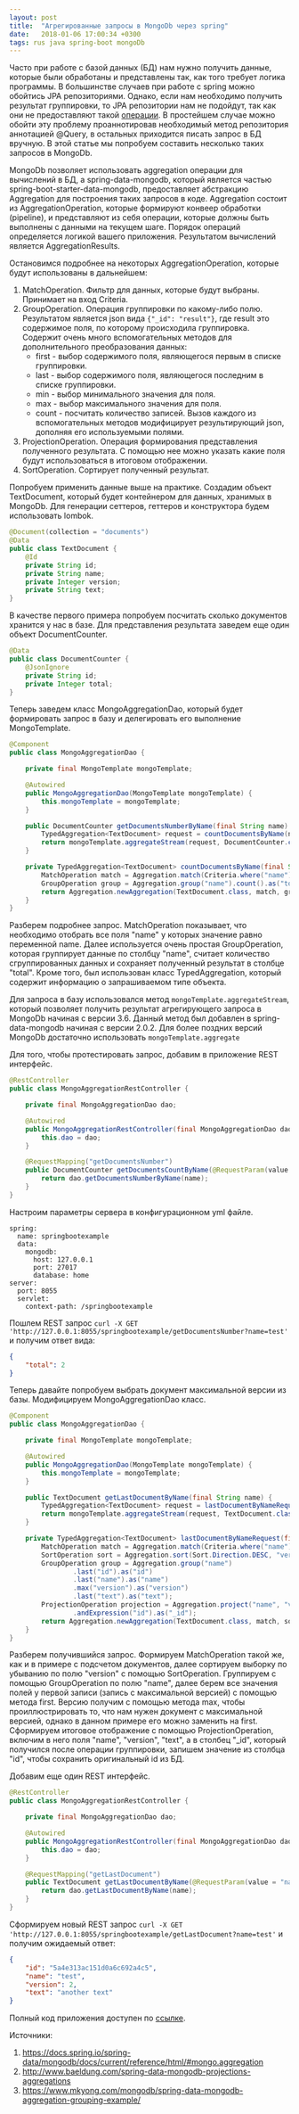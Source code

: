```yaml
---
layout: post
title:  "Агрегированные запросы в MongoDb через spring"
date:   2018-01-06 17:00:34 +0300
tags: rus java spring-boot mongoDb
---
```

Часто при работе с базой данных (БД) нам нужно получить данные, которые были обработаны и представлены так, как того требует логика программы. В большинстве случаев при работе с spring можно обойтись JPA репозиториями. Однако, если нам необходимо получить результат группировки, то JPA репозитории нам не подойдут, так как они не предоставляют такой [операции][1]. В простейшем случае можно обойти эту проблему проаннотировав необходимый метод репозитория аннотацией @Query, в остальных приходится писать запрос в БД вручную. В этой статье мы попробуем составить несколько таких запросов в MongoDb.

MongoDb позволяет использовать aggregation операции для вычислений в БД, а spring-data-mongodb, который является частью spring-boot-starter-data-mongodb, предоставляет абстракцию Aggregation для построения таких запросов в коде. Aggregation состоит из AggregationOperation, которые формируют конвеер обработки (pipeline), и представляют из себя операции, которые должны быть выполнены с данными на текущем шаге. Порядок операций определяется логикой вашего приложения. Результатом вычислений является AggregationResults.

Остановимся подробнее на некоторых AggregationOperation, которые будут использованы в дальнейшем:
1. MatchOperation. Фильтр для данных, которые будут выбраны. Принимает на вход Criteria.
2. GroupOperation. Операция группировки по какому-либо полю. Результатом является json вида `{"_id": "result"}`, где result это содержимое поля, по которому происходила группировка. Содержит очень много вспомогательных методов для дополнительного преобразования данных:
    * first - выбор содержимого поля, являющегося первым в списке группировки.
    * last - выбор содержимого поля, являющегося последним в списке группировки.
    * min - выбор минимального значения для поля.
    * max - выбор максимального значения для поля.
    * count - посчитать количество записей.
Вызов каждого из вспомогательных методов модифицирует результирующий json, дополняя его используемыми полями.
3. ProjectionOperation. Операция формирования представления полученного результата. С помощью нее можно указать какие поля будут использоваться в итоговом отображении.
4. SortOperation. Сортирует полученный результат.

Попробуем применить данные выше на практике. Создадим объект TextDocument, который будет контейнером для данных, хранимых в MongoDb. Для генерации сеттеров, геттеров и конструктора будем использовать lombok.
``` java
@Document(collection = "documents")
@Data
public class TextDocument {
    @Id
    private String id;
    private String name;
    private Integer version;
    private String text;
}
```

В качестве первого примера попробуем посчитать сколько документов хранится у нас в базе. Для представления результата заведем еще один объект DocumentCounter.
``` java
@Data
public class DocumentCounter {
    @JsonIgnore
    private String id;
    private Integer total;
}
```

Теперь заведем класс MongoAggregationDao, который будет формировать запрос в базу и делегировать его выполнение MongoTemplate.
``` java
@Component
public class MongoAggregationDao {

    private final MongoTemplate mongoTemplate;

    @Autowired
    public MongoAggregationDao(MongoTemplate mongoTemplate) {
        this.mongoTemplate = mongoTemplate;
    }

    public DocumentCounter getDocumentsNumberByName(final String name) {
        TypedAggregation<TextDocument> request = countDocumentsByName(name);
        return mongoTemplate.aggregateStream(request, DocumentCounter.class).next();
    }

    private TypedAggregation<TextDocument> countDocumentsByName(final String name) {
        MatchOperation match = Aggregation.match(Criteria.where("name").is(name));
        GroupOperation group = Aggregation.group("name").count().as("total");
        return Aggregation.newAggregation(TextDocument.class, match, group);
    }
}
```

Разберем подробнее запрос. MatchOperation показывает, что необходимо отобрать все поля "name" у которых значение равно переменной name. Далее используется очень простая GroupOperation, которая группирует данные по столбцу "name", считает количество сгруппированных данных и сохраняет полученный результат в столбце "total". Кроме того, был использован класс TypedAggregation, который содержит информацию о запрашиваемом типе объекта.

Для запроса в базу использовался метод `mongoTemplate.aggregateStream`, который позволяет получить результат агрегирующего запроса в MongoDb начиная с версии 3.6. Данный метод был добавлен в spring-data-mongodb начиная с версии 2.0.2. Для более поздних версий MongoDb достаточно использовать `mongoTemplate.aggregate`

Для того, чтобы протестировать запрос, добавим в приложение REST интерфейс.
``` java
@RestController
public class MongoAggregationRestController {

    private final MongoAggregationDao dao;

    @Autowired
    public MongoAggregationRestController(final MongoAggregationDao dao) {
        this.dao = dao;
    }

    @RequestMapping("getDocumentsNumber")
    public DocumentCounter getDocumentsCountByName(@RequestParam(value = "name") final String name) {
        return dao.getDocumentsNumberByName(name);
    }
}
``` 

Настроим параметры сервера в конфигурационном yml файле.
```
spring:
  name: springbootexample
  data:
    mongodb:
      host: 127.0.0.1
      port: 27017
      database: home
server:
  port: 8055
  servlet:
    context-path: /springbootexample
```

Пошлем REST запрос `curl -X GET 'http://127.0.0.1:8055/springbootexample/getDocumentsNumber?name=test'` и получим ответ вида:
``` json
{
    "total": 2
}
```

Теперь давайте попробуем выбрать документ максимальной версии из базы. Модифицируем MongoAggregationDao класс.
``` java
@Component
public class MongoAggregationDao {

    private final MongoTemplate mongoTemplate;

    @Autowired
    public MongoAggregationDao(MongoTemplate mongoTemplate) {
        this.mongoTemplate = mongoTemplate;
    }

    public TextDocument getLastDocumentByName(final String name) {
        TypedAggregation<TextDocument> request = lastDocumentByNameRequest(name);
        return mongoTemplate.aggregateStream(request, TextDocument.class).next();
    }

    private TypedAggregation<TextDocument> lastDocumentByNameRequest(final String name) {
        MatchOperation match = Aggregation.match(Criteria.where("name").is(name));
        SortOperation sort = Aggregation.sort(Sort.Direction.DESC, "version");
        GroupOperation group = Aggregation.group("name")
                .last("id").as("id")
                .last("name").as("name")
                .max("version").as("version")
                .last("text").as("text");
        ProjectionOperation projection = Aggregation.project("name", "version", "text")
                .andExpression("id").as("_id");
        return Aggregation.newAggregation(TextDocument.class, match, sort, group, projection);
    }
}
```

Разберем получившийся запрос. Формируем MatchOperation такой же, как и в примере с подсчетом документов, далее сортируем выборку по убыванию по полю "version" с помощью SortOperation. Группируем с помощью GroupOperation по полю "name", далее берем все значения полей у первой записи (запись с максимальной версией) с помощью метода first. Версию получим с помощью метода max, чтобы проиллюстрировать то, что нам нужен документ с максимальной версией, однако в данном примере его можно заменить на first. Сформируем итоговое отображение с помощью ProjectionOperation, включим в него поля "name", "version", "text", а в столбец "\_id", который получился после операции группировки, запишем значение из столбца "id", чтобы сохранить оригинальный id из БД.

Добавим еще один REST интерфейс.
``` java
@RestController
public class MongoAggregationRestController {

    private final MongoAggregationDao dao;

    @Autowired
    public MongoAggregationRestController(final MongoAggregationDao dao) {
        this.dao = dao;
    }

    @RequestMapping("getLastDocument")
    public TextDocument getLastDocumentByName(@RequestParam(value = "name") final String name) {
        return dao.getLastDocumentByName(name);
    }
}
```

Сформируем новый REST запрос `curl -X GET 'http://127.0.0.1:8055/springbootexample/getLastDocument?name=test'` и получим ожидаемый ответ:
``` json
{
    "id": "5a4e313ac151d0a6c692a4c5",
    "name": "test",
    "version": 2,
    "text": "another text"
}
```
Полный код приложения доступен по [ссылке](https://github.com/burnout171/spring-boot-example).

Источники:
1. <https://docs.spring.io/spring-data/mongodb/docs/current/reference/html/#mongo.aggregation>
2. <http://www.baeldung.com/spring-data-mongodb-projections-aggregations>
3. <https://www.mkyong.com/mongodb/spring-data-mongodb-aggregation-grouping-example/>

[1]: <https://docs.spring.io/spring-data/jpa/docs/current/reference/html/#jpa.query-methods.query-creation>